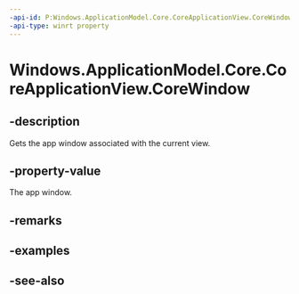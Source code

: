```yaml
---
-api-id: P:Windows.ApplicationModel.Core.CoreApplicationView.CoreWindow
-api-type: winrt property
---
```


<!-- Property syntax
public Windows.UI.Core.CoreWindow CoreWindow { get; }
-->

# Windows.ApplicationModel.Core.CoreApplicationView.CoreWindow

## -description
Gets the app window associated with the current view.

## -property-value
The app window.

## -remarks

## -examples

## -see-also
